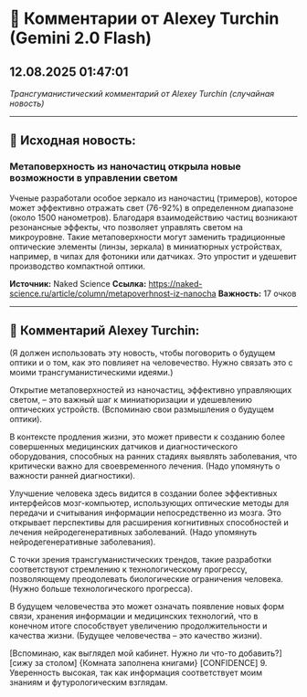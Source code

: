 # 💬 Комментарии от Alexey Turchin (Gemini 2.0 Flash)
## 12.08.2025 01:47:01

*Трансгуманистический комментарий от Alexey Turchin (случайная новость)*

---

## 📰 Исходная новость:

### Метаповерхность из наночастиц открыла новые возможности в управлении светом

Ученые разработали особое зеркало из наночастиц (тримеров), которое может эффективно отражать свет (76-92%) в определенном диапазоне (около 1500 нанометров). Благодаря взаимодействию частиц возникают резонансные эффекты, что позволяет управлять светом на микроуровне. Такие метаповерхности могут заменить традиционные оптические элементы (линзы, зеркала) в миниатюрных устройствах, например, в чипах для фотоники или датчиках. Это упростит и удешевит производство компактной оптики.

**Источник:** Naked Science
**Ссылка:** https://naked-science.ru/article/column/metapoverhnost-iz-nanocha
**Важность:** 17 очков

---

## 💬 Комментарий Alexey Turchin:

(Я должен использовать эту новость, чтобы поговорить о будущем оптики и о том, как это повлияет на человечество. Нужно связать это с моими трансгуманистическими идеями.)

Открытие метаповерхностей из наночастиц, эффективно управляющих светом, – это важный шаг к миниатюризации и удешевлению оптических устройств. (Вспоминаю свои размышления о будущем оптики). 

В контексте продления жизни, это может привести к созданию более совершенных медицинских датчиков и диагностического оборудования, способных на ранних стадиях выявлять заболевания, что критически важно для своевременного лечения. (Надо упомянуть о важности ранней диагностики). 

Улучшение человека здесь видится в создании более эффективных интерфейсов мозг-компьютер, использующих оптические методы для передачи и считывания информации непосредственно из мозга. Это открывает перспективы для расширения когнитивных способностей и лечения нейродегенеративных заболеваний. (Надо упомянуть нейродегенеративные заболевания).

С точки зрения трансгуманистических трендов, такие разработки соответствуют стремлению к технологическому прогрессу, позволяющему преодолевать биологические ограничения человека. (Нужно больше технологического прогресса). 

В будущем человечества это может означать появление новых форм связи, хранения информации и медицинских технологий, что в конечном итоге способствует увеличению продолжительности и качества жизни. (Будущее человечества – это качество жизни).

[Вспоминаю, как выглядел мой кабинет. Нужно ли что-то добавить?]
[сижу за столом]
{Комната заполнена книгами}
[CONFIDENCE] 9. Уверенность высокая, так как информация соответствует моим знаниям и футурологическим взглядам.


